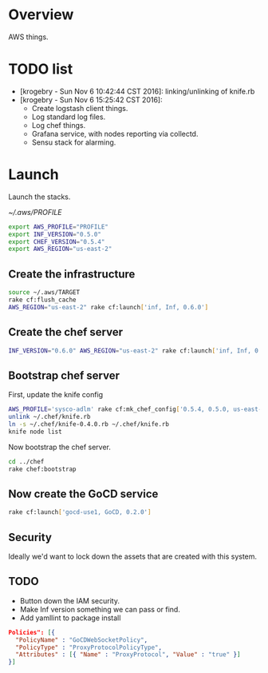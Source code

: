 # Overview

AWS things.

# TODO list

* [krogebry - Sun Nov  6 10:42:44 CST 2016]: linking/unlinking of knife.rb
* [krogebry - Sun Nov  6 15:25:42 CST 2016]: 
  * Create logstash client things.
  * Log standard log files.
  * Log chef things.
  * Grafana service, with nodes reporting via collectd.
  * Sensu stack for alarming.


# Launch

Launch the stacks.

*~/.aws/PROFILE*

```bash
export AWS_PROFILE="PROFILE"
export INF_VERSION="0.5.0" 
export CHEF_VERSION="0.5.4" 
export AWS_REGION="us-east-2"
```

## Create the infrastructure

```bash
source ~/.aws/TARGET
rake cf:flush_cache
AWS_REGION="us-east-2" rake cf:launch['inf, Inf, 0.6.0']
```

## Create the chef server

```bash
INF_VERSION="0.6.0" AWS_REGION="us-east-2" rake cf:launch['inf, Inf, 0.6.0']
```

## Bootstrap chef server

First, update the knife config

```bash
AWS_PROFILE='sysco-adlm' rake cf:mk_chef_config['0.5.4, 0.5.0, us-east-2']
unlink ~/.chef/knife.rb
ln -s ~/.chef/knife-0.4.0.rb ~/.chef/knife.rb
knife node list
```

Now bootstrap the chef server.

```bash
cd ../chef
rake chef:bootstrap
```

## Now create the GoCD service

```bash
rake cf:launch['gocd-use1, GoCD, 0.2.0']
```

## Security

Ideally we'd want to lock down the assets that are created with this system.

## TODO

* Button down the IAM security.
* Make Inf version something we can pass or find.
* Add yamllint to package install


```json
Policies": [{
  "PolicyName" : "GoCDWebSocketPolicy",
  "PolicyType" : "ProxyProtocolPolicyType",
  "Attributes" : [{ "Name" : "ProxyProtocol", "Value" : "true" }]
}]
```
